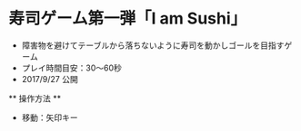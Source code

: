 # 寿司ゲーム第一弾「I am Sushi」

* 障害物を避けてテーブルから落ちないように寿司を動かしゴールを目指すゲーム
* プレイ時間目安：30〜60秒
* 2017/9/27 公開

** 操作方法 **
* 移動：矢印キー
